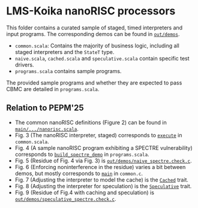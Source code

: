 # LMS-Koika nanoRISC processors

This folder contains a curated sample of staged, timed interpreters and input
programs. The corresponding demos can be found in [`out/demos`](/src/out/demos).

- `common.scala`: Contains the majority of business logic, including all staged
  interpreters and the `StateT` type.
- `naive.scala`, `cached.scala` and `speculative.scala` contain specific test drivers.
- `programs.scala` contains sample programs.

The provided sample programs and whether they are expected to pass CBMC are
detailed in `programs.scala`.

## Relation to PEPM'25

- The common nanoRISC definitions (Figure 2) can be found in [`main/.../nanorisc.scala`](/src/main/scala/lms/koika/frontend/nanorisc.scala).
- Fig. 3 (The nanoRISC interpreter, staged) corresponds to [`execute`](common.scala#L48) in `common.scala`.
- Fig. 4 (A sample nanoRISC program exhibiting a SPECTRE vulnerability) corresponds to [`build_spectre_demo`](programs.scala#L87) in `programs.scala`.
- Fig. 5 (Residue of Fig. 4 via Fig. 3) is [`out/demos/naive_spectre.check.c`](/src/out/demos/naive_spectre.check.c).
- Fig. 6 (Enforcing noninterference in the residue) varies a bit between demos, but mostly corresponds to [`main`](common.c#L311) in `common.c`.
- Fig. 7 (Adjusting the interpreter to model the cache) is the [`Cached`](common.scala#L133) trait.
- Fig. 8 (Adjusting the interpreter for speculation) is the [`Speculative`](common.scala#L195) trait.
- Fig. 9 (Residue of Fig.4 with caching and speculation) is [`out/demos/speculative_spectre.check.c`](/src/out/demos/speculative_spectre.check.c).
